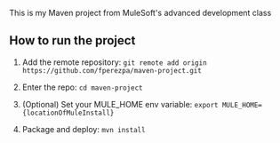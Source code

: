This is my Maven project from MuleSoft's advanced development class

## How to run the project

1. Add the remote repository: `git remote add origin https://github.com/fperezpa/maven-project.git`

2. Enter the repo: `cd maven-project`

3. (Optional) Set your MULE_HOME env variable: `export MULE_HOME={locationOfMuleInstall}`

4. Package and deploy: `mvn install`
